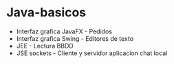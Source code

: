 # Java-basicos
* Interfaz grafica JavaFX - Pedidos
* Interfaz grafica Swing - Editores de texto
* JEE - Lectura BBDD
* JSE sockets - Cliente y servidor aplicacion chat local

